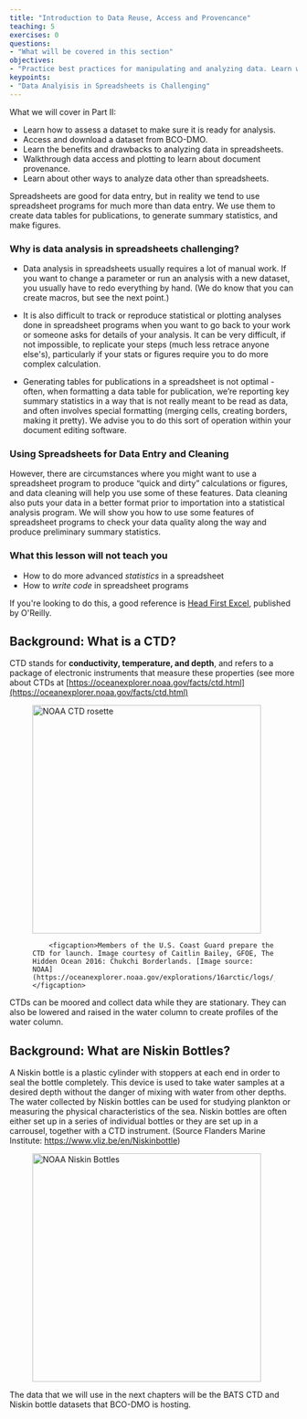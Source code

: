 ```yaml
---
title: "Introduction to Data Reuse, Access and Provencance"
teaching: 5
exercises: 0
questions:
- "What will be covered in this section"
objectives:
- "Practice best practices for manipulating and analyzing data. Learn what to look for in metadata to make sure a dataset is ready for analysis."
keypoints:
- "Data Analyisis in Spreadsheets is Challenging"
---
```


What we will cover in Part II:
- Learn how to assess a dataset to make sure it is ready for analysis.
- Access and download a dataset from BCO-DMO.
- Learn the benefits and drawbacks to analyzing data in spreadsheets.
- Walkthrough data access and plotting to learn about document provenance.
- Learn about other ways to analyze data other than spreadsheets.

Spreadsheets are good for data entry, but in reality we tend to use spreadsheet programs for much more than data entry. We use them to create data tables for publications, to generate summary statistics, and make figures.

### Why is data analysis in spreadsheets challenging?

- Data analysis in spreadsheets usually requires a lot of manual work. If you want to change a parameter or run an analysis with a new dataset, you usually have to redo everything by hand. (We do
  know that you can create macros, but see the next point.)
  
- It is also difficult to track or reproduce statistical or plotting analyses done in spreadsheet programs when you want to go back to your work or someone asks for details of your analysis. It can be very difficult, if not impossible, to replicate your steps (much less retrace anyone else's), particularly if your 
  stats or figures require you to do more complex calculation.
  
- Generating tables for publications in a spreadsheet is not optimal - often, when formatting a data table for publication, we’re reporting key summary statistics in a way that is not really meant to
be read as data, and often involves special formatting (merging cells, creating borders, making it pretty). We advise you to do this sort of operation within your document editing software.

### Using Spreadsheets for Data Entry and Cleaning

However, there are circumstances where you might want to use a spreadsheet  program to produce “quick and dirty” calculations or figures, and data  cleaning will help you use some of these features. Data cleaning also puts your data in a better format prior to importation into a  statistical analysis program. We will show you how to use some features of  spreadsheet programs to check your data quality along the way and produce  preliminary summary statistics.

### What this lesson will not teach you

- How to do more advanced *statistics* in a spreadsheet
- How to *write code* in spreadsheet programs

If you're looking to do this, a good reference is [Head First Excel](https://www.amazon.com/Head-First-Excel-learners-spreadsheets/dp/0596807694/), published by O'Reilly.



## Background: What is a CTD?

CTD stands for **conductivity, temperature, and depth**, and refers to a package of electronic instruments that measure these properties (see more about CTDs at  [https://oceanexplorer.noaa.gov/facts/ctd.html](https://oceanexplorer.noaa.gov/facts/ctd.html)


<figure>
        <img src="https://oceanexplorer.noaa.gov/explorations/16arctic/logs/july24/media/coastguardctd_hires.jpg" alt="NOAA CTD rosette" width="400px"/>

        <figcaption>Members of the U.S. Coast Guard prepare the CTD for launch. Image courtesy of Caitlin Bailey, GFOE, The Hidden Ocean 2016: Chukchi Borderlands. [Image source: NOAA](https://oceanexplorer.noaa.gov/explorations/16arctic/logs/july24/july24.html)</figcaption>
</figure>

CTDs can be moored and collect data while they are stationary. They can also be lowered and raised in the water column to create profiles of the water column.

## Background: What are Niskin Bottles?

A Niskin bottle is a plastic cylinder with stoppers at each end in order to seal the bottle completely. This device is used to take water  samples at a desired depth without the danger of mixing with water from  other depths. The water collected by Niskin bottles can be used for  studying plankton or measuring the physical characteristics of the sea.  Niskin bottles are often either set up in a series of individual bottles or they are set up in a carrousel, together with a CTD  instrument. (Source Flanders Marine Institute: https://www.vliz.be/en/Niskinbottle)



<figure>
        <img src="https://oceanexplorer.noaa.gov/explorations/13midatlantic/logs/may5/media/niskin-500.jpg" alt="NOAA Niskin Bottles" width="400px"/>
</figure>

The data that we will use in the next chapters will be the BATS CTD and Niskin bottle datasets that BCO-DMO is hosting. 
